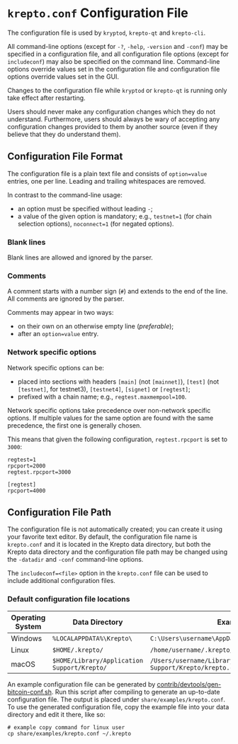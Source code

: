 # `krepto.conf` Configuration File

The configuration file is used by `kryptod`, `krepto-qt` and `krepto-cli`.

All command-line options (except for `-?`, `-help`, `-version` and `-conf`) may be specified in a configuration file, and all configuration file options (except for `includeconf`) may also be specified on the command line. Command-line options override values set in the configuration file and configuration file options override values set in the GUI.

Changes to the configuration file while `kryptod` or `krepto-qt` is running only take effect after restarting.

Users should never make any configuration changes which they do not understand. Furthermore, users should always be wary of accepting any configuration changes provided to them by another source (even if they believe that they do understand them).

## Configuration File Format

The configuration file is a plain text file and consists of `option=value` entries, one per line. Leading and trailing whitespaces are removed.

In contrast to the command-line usage:
- an option must be specified without leading `-`;
- a value of the given option is mandatory; e.g., `testnet=1` (for chain selection options), `noconnect=1` (for negated options).

### Blank lines

Blank lines are allowed and ignored by the parser.

### Comments

A comment starts with a number sign (`#`) and extends to the end of the line. All comments are ignored by the parser.

Comments may appear in two ways:
- on their own on an otherwise empty line (_preferable_);
- after an `option=value` entry.

### Network specific options

Network specific options can be:
- placed into sections with headers `[main]` (not `[mainnet]`), `[test]` (not `[testnet]`, for testnet3), `[testnet4]`, `[signet]` or `[regtest]`;
- prefixed with a chain name; e.g., `regtest.maxmempool=100`.

Network specific options take precedence over non-network specific options.
If multiple values for the same option are found with the same precedence, the
first one is generally chosen.

This means that given the following configuration, `regtest.rpcport` is set to `3000`:

```
regtest=1
rpcport=2000
regtest.rpcport=3000

[regtest]
rpcport=4000
```

## Configuration File Path

The configuration file is not automatically created; you can create it using your favorite text editor. By default, the configuration file name is `krepto.conf` and it is located in the Krepto data directory, but both the Krepto data directory and the configuration file path may be changed using the `-datadir` and `-conf` command-line options.

The `includeconf=<file>` option in the `krepto.conf` file can be used to include additional configuration files.

### Default configuration file locations

Operating System | Data Directory | Example Path
-- | -- | --
Windows | `%LOCALAPPDATA%\Krepto\` | `C:\Users\username\AppData\Local\Krepto\krepto.conf`
Linux | `$HOME/.krepto/` | `/home/username/.krepto/krepto.conf`
macOS | `$HOME/Library/Application Support/Krepto/` | `/Users/username/Library/Application Support/Krepto/krepto.conf`

An example configuration file can be generated by [contrib/devtools/gen-bitcoin-conf.sh](../contrib/devtools/gen-bitcoin-conf.sh).
Run this script after compiling to generate an up-to-date configuration file.
The output is placed under `share/examples/krepto.conf`.
To use the generated configuration file, copy the example file into your data directory and edit it there, like so:

```
# example copy command for linux user
cp share/examples/krepto.conf ~/.krepto
```
